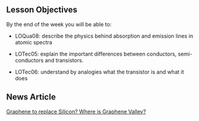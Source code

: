 ## Lesson Objectives

By the end of the week you will be able to:

* LOQua08: describe the physics behind absorption and emission lines in atomic spectra
* LOTec05: explain the important differences between conductors, semi-conductors and transistors.

* LOTec06: understand by analogies what the transistor is and what it does


## News Article

<a href="http://wallstreetpit.com/113644-new-graphene-transistors-super-fast-computers/" target="_blank">Graphene to replace Silicon? Where is Graphene Valley?</a>